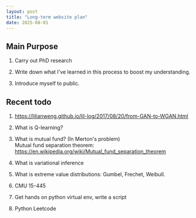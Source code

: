 ```yaml
---
layout: post
title: "Long-term website plan"
date: 2025-08-01
---
```


## Main Purpose

1. Carry out PhD research

2. Write down what I've learned in this process to boost my understanding.

3. Introduce myself to public. 

## Recent todo

1. https://lilianweng.github.io/lil-log/2017/08/20/from-GAN-to-WGAN.html 

2. What is Q-learning?

3. What is mutual fund? (In Merton's problem)<br>
Mutual fund separation theorem: https://en.wikipedia.org/wiki/Mutual_fund_separation_theorem

4. What is variational inference

5. What is extreme value distributions: Gumbel, Frechet, Weibull. 

6. CMU 15-445

7. Get hands on python virtual env, write a script

8. Python Leetcode